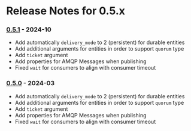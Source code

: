 # Release Notes for 0.5.x

### [0.5.1](https://github.com/needle-project/laravel-rabbitmq/compare/0.5.0...feature/0.5.1) - 2024-10
* Add automatically `delivery_mode` to 2 (persistent) for durable entities
* Add additional arguments for entities in order to support `quorum` type
* Add `ticket` argument
* Add properties for AMQP Messages when publishing
* Fixed `wait` for consumers to align with consumer timeout

### [0.5.0](https://github.com/needle-project/laravel-rabbitmq/compare/0.4.3...feature/0.5.0) - 2024-03
* Add automatically `delivery_mode` to 2 (persistent) for durable entities
* Add additional arguments for entities in order to support `quorum` type
* Add `ticket` argument
* Add properties for AMQP Messages when publishing
* Fixed `wait` for consumers to align with consumer timeout
